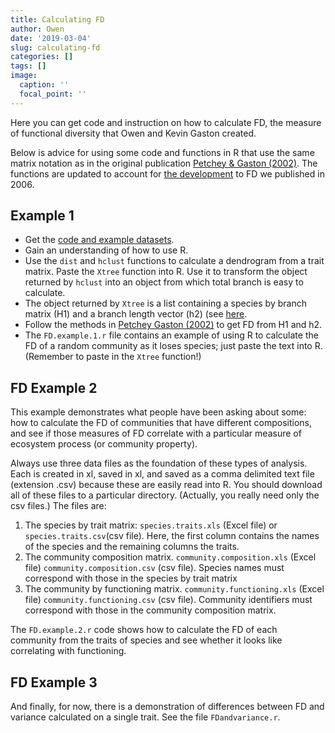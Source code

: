 ```yaml
---
title: Calculating FD
author: Owen
date: '2019-03-04'
slug: calculating-fd
categories: []
tags: []
image:
  caption: ''
  focal_point: ''
---
```


Here you can get code and instruction on how to calculate FD, the measure of functional diversity that Owen and Kevin Gaston created.

Below is advice for using some code and functions in R that use the same matrix notation as in the original publication [Petchey & Gaston (2002)](http://onlinelibrary.wiley.com/doi/10.1046/j.1461-0248.2002.00339.x/abstract). The functions are updated to account for [the development](http://onlinelibrary.wiley.com/doi/10.1111/j.1461-0248.2006.00924.x/abstract) to FD we published in 2006.

## Example 1

* Get the [code and example datasets](https://github.com/opetchey/ttl-resources/tree/master/functional_diversity).
* Gain an understanding of how to use R.
* Use the `dist` and `hclust` functions to calculate a dendrogram from a trait matrix. Paste the `Xtree` function into R. Use it to transform the object returned by `hclust` into an object from which total branch is easy to calculate.
* The object returned by `Xtree` is a list containing a species by branch matrix (H1) and a branch length vector (h2) (see [here](http://onlinelibrary.wiley.com/doi/10.1046/j.1461-0248.2002.00339.x/abstract).
* Follow the methods in [Petchey Gaston (2002)](http://onlinelibrary.wiley.com/doi/10.1046/j.1461-0248.2002.00339.x/abstract) to get FD from H1 and h2.
* The `FD.example.1.r` file contains an example of using R to calculate the FD of a random community as it loses species; just paste the text into R. (Remember to paste in the `Xtree` function!)

## FD Example 2

This example demonstrates what people have been asking about some: how to calculate the FD of communities that have different compositions, and see if those measures of FD correlate with a particular measure of ecosystem process (or community property).

Always use three data files as the foundation of these types of analysis. Each is created in xl, saved in xl, and saved as a comma delimited text file (extension .csv) because these are easily read into R. You should download all of these files to a particular directory. (Actually, you really need only the csv files.) The files are:

1. The species by trait matrix: `species.traits.xls` (Excel file) or `species.traits.csv`(csv file). Here, the first column contains the names of the species and the remaining columns the traits.
2. The community composition matrix. `community.composition.xls` (Excel file) `community.composition.csv` (csv file). Species names must correspond with those in the species by trait matrix
3. The community by functioning matrix. `community.functioning.xls` (Excel file)  `community.functioning.csv` (csv file). Community identifiers must correspond with those in the community composition matrix.

The `FD.example.2.r` code shows how to calculate the FD of each community from the traits of species and see whether it looks like correlating with functioning.


## FD Example 3

And finally, for now, there is a demonstration of differences between FD and variance calculated on a single trait. See the file `FDandvariance.r`.
